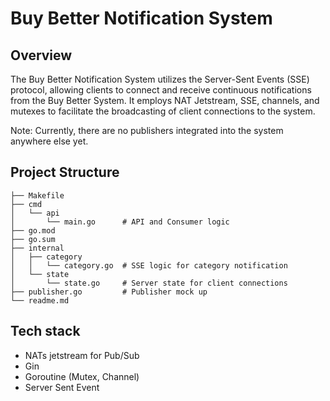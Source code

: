 # Buy Better Notification System

## Overview
The Buy Better Notification System utilizes the Server-Sent Events (SSE) protocol, allowing clients to connect 
and receive continuous notifications from the Buy Better System. It employs NAT Jetstream, SSE, channels, 
and mutexes to facilitate the broadcasting of client connections to the system.

Note: Currently, there are no publishers integrated into the system anywhere else yet.

## Project Structure
```
├── Makefile
├── cmd
│   └── api
│       └── main.go      # API and Consumer logic
├── go.mod
├── go.sum
├── internal
│   ├── category
│   │   └── category.go  # SSE logic for category notification
│   └── state
│       └── state.go     # Server state for client connections
├── publisher.go         # Publisher mock up
└── readme.md
```

## Tech stack
- NATs jetstream for Pub/Sub
- Gin
- Goroutine (Mutex, Channel)
- Server Sent Event

